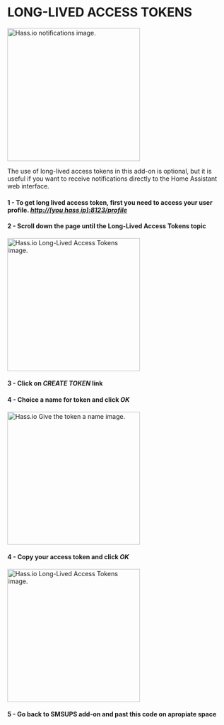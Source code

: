 # LONG-LIVED ACCESS TOKENS

<img src="https://github.com/dmslabsbr/smsUps/raw/master/long0.png" alt="Hass.io notifications image." width="300" /> 

The use of long-lived access tokens in this add-on is optional, but it is useful if you want to receive notifications directly to the Home Assistant web interface.

#### 1 - To get long lived access token, first you need to access your user profile.  [*http://[you hass ip]:8123/profile*](/profile)

#### 2 - Scroll down the page until the **Long-Lived Access Tokens** topic

<img src="https://github.com/dmslabsbr/smsUps/raw/master/long1.png" alt="Hass.io Long-Lived Access Tokens image." width="300" /> 


#### 3 - Click on *CREATE TOKEN* link

#### 4 - Choice a name for token and click *OK*

<img src="https://github.com/dmslabsbr/smsUps/raw/master/long2.png" alt="Hass.io Give the token a name image." width="300" /> 

#### 4 - Copy your access token and click *OK*

<img src="https://github.com/dmslabsbr/smsUps/raw/master/long3.png" alt="Hass.io Long-Lived Access Tokens image." width="300" /> 

#### 5 - Go back to SMSUPS add-on and past this code on apropiate space